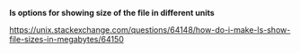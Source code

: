 **ls options for showing size of the file in different units**

https://unix.stackexchange.com/questions/64148/how-do-i-make-ls-show-file-sizes-in-megabytes/64150

